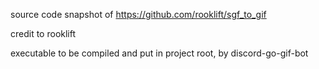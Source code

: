 source code snapshot of https://github.com/rooklift/sgf_to_gif

credit to rooklift

executable to be compiled and put in project root, by discord-go-gif-bot